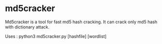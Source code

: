 # md5cracker
Md5cracker is a tool for fast md5 hash cracking.
It can crack only md5 hash with dictionary attack.

Uses : python3 md5cracker.py [hashfile] [wordlist]
